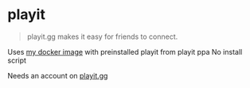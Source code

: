 # playit
> playit.gg makes it easy for friends to connect.

Uses [my docker image](https://github.com/2Peti/playit-pterodactyl/) with preinstalled playit from playit ppa
No install script

Needs an account on [playit.gg](https://playit.gg/)
